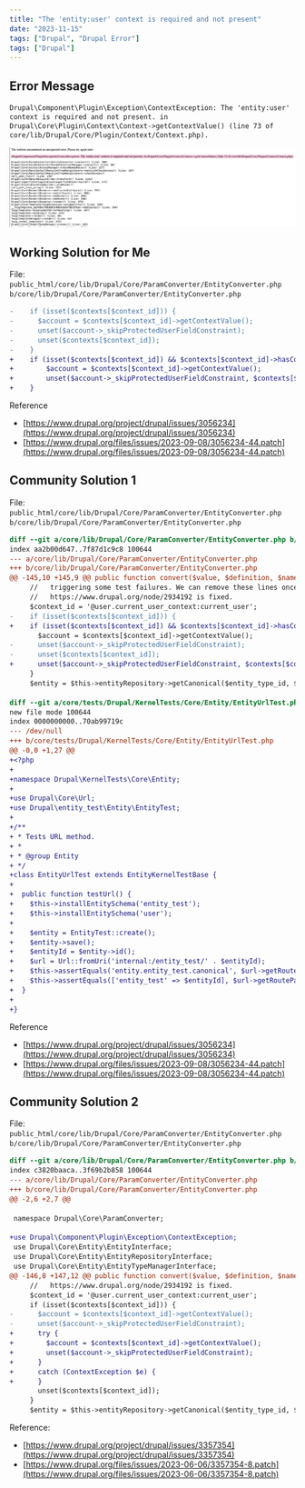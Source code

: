 ```yaml
---
title: "The 'entity:user' context is required and not present"
date: "2023-11-15"
tags: ["Drupal", "Drupal Error"]
tags: ["Drupal"]
---
```


## Error Message
```
Drupal\Component\Plugin\Exception\ContextException: The 'entity:user' context is required and not present. in Drupal\Core\Plugin\Context\Context->getContextValue() (line 73 of core/lib/Drupal/Core/Plugin/Context/Context.php).
```

![2023.11.15 - 115721](2023.11.15%20-%20115721.jpg)

## Working Solution for Me

File: `public_html/core/lib/Drupal/Core/ParamConverter/EntityConverter.php b/core/lib/Drupal/Core/ParamConverter/EntityConverter.php`

```diff
-    if (isset($contexts[$context_id])) {
-      $account = $contexts[$context_id]->getContextValue();
-      unset($account->_skipProtectedUserFieldConstraint);
-      unset($contexts[$context_id]);
-    }
+    if (isset($contexts[$context_id]) && $contexts[$context_id]->hasContextValue()) {
+        $account = $contexts[$context_id]->getContextValue();
+        unset($account->_skipProtectedUserFieldConstraint, $contexts[$context_id]);
+    }
```

Reference
- [https://www.drupal.org/project/drupal/issues/3056234](https://www.drupal.org/project/drupal/issues/3056234)
- [https://www.drupal.org/files/issues/2023-09-08/3056234-44.patch](https://www.drupal.org/files/issues/2023-09-08/3056234-44.patch)




## Community Solution 1
File: `public_html/core/lib/Drupal/Core/ParamConverter/EntityConverter.php b/core/lib/Drupal/Core/ParamConverter/EntityConverter.php`

```diff
diff --git a/core/lib/Drupal/Core/ParamConverter/EntityConverter.php b/core/lib/Drupal/Core/ParamConverter/EntityConverter.php
index aa2b00d647..7f87d1c9c8 100644
--- a/core/lib/Drupal/Core/ParamConverter/EntityConverter.php
+++ b/core/lib/Drupal/Core/ParamConverter/EntityConverter.php
@@ -145,10 +145,9 @@ public function convert($value, $definition, $name, array $defaults) {
     //   triggering some test failures. We can remove these lines once
     //   https://www.drupal.org/node/2934192 is fixed.
     $context_id = '@user.current_user_context:current_user';
-    if (isset($contexts[$context_id])) {
+    if (isset($contexts[$context_id]) && $contexts[$context_id]->hasContextValue()) {
       $account = $contexts[$context_id]->getContextValue();
-      unset($account->_skipProtectedUserFieldConstraint);
-      unset($contexts[$context_id]);
+      unset($account->_skipProtectedUserFieldConstraint, $contexts[$context_id]);
     }
     $entity = $this->entityRepository->getCanonical($entity_type_id, $value, $contexts);

diff --git a/core/tests/Drupal/KernelTests/Core/Entity/EntityUrlTest.php b/core/tests/Drupal/KernelTests/Core/Entity/EntityUrlTest.php
new file mode 100644
index 0000000000..70ab99719c
--- /dev/null
+++ b/core/tests/Drupal/KernelTests/Core/Entity/EntityUrlTest.php
@@ -0,0 +1,27 @@
+<?php
+
+namespace Drupal\KernelTests\Core\Entity;
+
+use Drupal\Core\Url;
+use Drupal\entity_test\Entity\EntityTest;
+
+/**
+ * Tests URL method.
+ *
+ * @group Entity
+ */
+class EntityUrlTest extends EntityKernelTestBase {
+
+  public function testUrl() {
+    $this->installEntitySchema('entity_test');
+    $this->installEntitySchema('user');
+
+    $entity = EntityTest::create();
+    $entity->save();
+    $entityId = $entity->id();
+    $url = Url::fromUri('internal:/entity_test/' . $entityId);
+    $this->assertEquals('entity.entity_test.canonical', $url->getRouteName());
+    $this->assertEquals(['entity_test' => $entityId], $url->getRouteParameters());
+  }
+
+}
```

Reference
- [https://www.drupal.org/project/drupal/issues/3056234](https://www.drupal.org/project/drupal/issues/3056234)
- [https://www.drupal.org/files/issues/2023-09-08/3056234-44.patch](https://www.drupal.org/files/issues/2023-09-08/3056234-44.patch)

## Community Solution 2

File: `public_html/core/lib/Drupal/Core/ParamConverter/EntityConverter.php b/core/lib/Drupal/Core/ParamConverter/EntityConverter.php`

```diff
diff --git a/core/lib/Drupal/Core/ParamConverter/EntityConverter.php b/core/lib/Drupal/Core/ParamConverter/EntityConverter.php
index c3820baaca..3f69b2b858 100644
--- a/core/lib/Drupal/Core/ParamConverter/EntityConverter.php
+++ b/core/lib/Drupal/Core/ParamConverter/EntityConverter.php
@@ -2,6 +2,7 @@

 namespace Drupal\Core\ParamConverter;

+use Drupal\Component\Plugin\Exception\ContextException;
 use Drupal\Core\Entity\EntityInterface;
 use Drupal\Core\Entity\EntityRepositoryInterface;
 use Drupal\Core\Entity\EntityTypeManagerInterface;
@@ -146,8 +147,12 @@ public function convert($value, $definition, $name, array $defaults) {
     //   https://www.drupal.org/node/2934192 is fixed.
     $context_id = '@user.current_user_context:current_user';
     if (isset($contexts[$context_id])) {
-      $account = $contexts[$context_id]->getContextValue();
-      unset($account->_skipProtectedUserFieldConstraint);
+      try {
+        $account = $contexts[$context_id]->getContextValue();
+        unset($account->_skipProtectedUserFieldConstraint);
+      }
+      catch (ContextException $e) {
+      }
       unset($contexts[$context_id]);
     }
     $entity = $this->entityRepository->getCanonical($entity_type_id, $value, $contexts);
```

Reference:
- [https://www.drupal.org/project/drupal/issues/3357354](https://www.drupal.org/project/drupal/issues/3357354)
- [https://www.drupal.org/files/issues/2023-06-06/3357354-8.patch](https://www.drupal.org/files/issues/2023-06-06/3357354-8.patch)